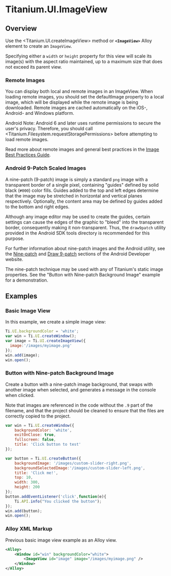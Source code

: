 # Titanium.UI.ImageView

<TypeHeader/>

## Overview

Use the <Titanium.UI.createImageView> method or **`<ImageView>`** Alloy element to create an `ImageView`.

Specifying either a `width` or `height` property for this view will scale its image(s) with
the aspect ratio maintained, up to a maximum size that does not exceed its parent view.

### Remote Images

You can display both local and remote images in an ImageView. When loading remote images, you should 
set the defaultImage property to a local image, which will be displayed while the remote image is being 
downloaded. Remote images are cached automatically on the iOS-, Android- and Windows platform.

Android Note: Android 6 and later uses runtime permissions to secure the user's privacy. 
Therefore, you should call <Titanium.Filesystem.requestStoragePermissions> before attempting to load remote images.

Read more about remote images and general best practices in the [Image Best Practices Guide](https://wiki.appcelerator.org/display/guides2/Image+Best+Practices#ImageBestPractices-Cachingremoteimages).

### Android 9-Patch Scaled Images

A nine-patch (9-patch) image is simply a standard `png` image with a transparent border of a
single pixel, containing "guides" defined by solid black (`#000`) color fills. Guides added to the
top and left edges determine that the image may be stretched in horizontal and vertical planes
respectively. Optionally, the content area may be defined by guides added to the bottom and
right edges.

Although any image editor may be used to create the guides, certain settings can cause the edges
of the graphic to "bleed" into the transparent border, consequently making it non-transparent.
Thus, the `draw9patch` utility provided in the Android SDK tools directory is recommended for
this purpose.

For further information about nine-patch images and the Android utility, see the
[Nine-patch](https://developer.android.com/guide/topics/graphics/drawables#nine-patch)
and [Draw 9-patch](https://developer.android.com/studio/write/draw9patch) sections
of the Android Developer website.

The nine-patch technique may be used with any of Titanium's static image properties. See the
"Button with Nine-patch Background Image" example for a demonstration.

## Examples

### Basic Image View

In this example, we create a simple image view:

``` js
Ti.UI.backgroundColor = 'white';
var win = Ti.UI.createWindow();
var image = Ti.UI.createImageView({
  image:'/images/myimage.png'
});
win.add(image);
win.open();
```

### Button with Nine-patch Background Image

Create a button with a nine-patch image background, that swaps with another image when
selected, and generates a message in the console when clicked.

Note that images are referenced in the code without the `.9` part of the filename, and that
the project should be cleaned to ensure that the files are correctly copied to the project.

``` js
var win = Ti.UI.createWindow({
    backgroundColor: 'white',
    exitOnClose: true,
    fullscreen: false,
    title: 'Click button to test'
});

var button = Ti.UI.createButton({
    backgroundImage: '/images/custom-slider-right.png',
    backgroundSelectedImage:'/images/custom-slider-left.png',
    title: 'Click me!',
    top: 10,
    width: 300,
    height: 200
});
button.addEventListener('click',function(e){
    Ti.API.info("You clicked the button");
});
win.add(button);
win.open();
```

### Alloy XML Markup

Previous basic image view example as an Alloy view.

``` xml
<Alloy>
    <Window id="win" backgroundColor="white">
        <ImageView id="image" image="/images/myimage.png" />
    </Window>
</Alloy>
```

<ApiDocs/>
